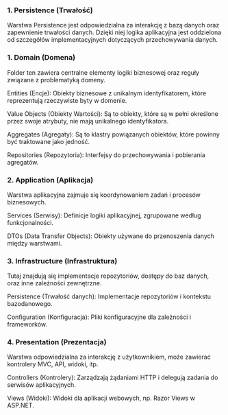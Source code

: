 ﻿### 1. Persistence (Trwałość)
Warstwa Persistence jest odpowiedzialna za interakcję z bazą danych oraz zapewnienie trwałości danych. Dzięki niej logika aplikacyjna jest oddzielona od 
szczegółów implementacyjnych dotyczących przechowywania danych.

### 1. Domain (Domena)
Folder ten zawiera centralne elementy logiki biznesowej oraz reguły związane z problematyką domeny.

Entities (Encje): Obiekty biznesowe z unikalnym identyfikatorem, które reprezentują rzeczywiste byty w domenie.

Value Objects (Obiekty Wartości): Są to obiekty, które są w pełni określone przez swoje atrybuty, nie mają unikalnego identyfikatora.

Aggregates (Agregaty): Są to klastry powiązanych obiektów, które powinny być traktowane jako jedność.

Repositories (Repozytoria): Interfejsy do przechowywania i pobierania agregatów.

### 2. Application (Aplikacja)
Warstwa aplikacyjna zajmuje się koordynowaniem zadań i procesów biznesowych.

Services (Serwisy): Definicje logiki aplikacyjnej, zgrupowane według funkcjonalności.

DTOs (Data Transfer Objects): Obiekty używane do przenoszenia danych między warstwami.

### 3. Infrastructure (Infrastruktura)
Tutaj znajdują się implementacje repozytoriów, dostępy do baz danych, oraz inne zależności zewnętrzne.

Persistence (Trwałość danych): Implementacje repozytoriów i kontekstu bazodanowego.

Configuration (Konfiguracja): Pliki konfiguracyjne dla zależności i frameworków.

### 4. Presentation (Prezentacja)
Warstwa odpowiedzialna za interakcję z użytkownikiem, może zawierać kontrolery MVC, API, widoki, itp.

Controllers (Kontrolery): Zarządzają żądaniami HTTP i delegują zadania do serwisów aplikacyjnych.

Views (Widoki): Widoki dla aplikacji webowych, np. Razor Views w ASP.NET.

